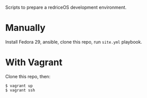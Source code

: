 Scripts to prepare a redriceOS development environment.

Manually
========

Install Fedora 29, ansible, clone this repo, run `site.yml` playbook.

With Vagrant
============

Clone this repo, then:
```
$ vagrant up
$ vagrant ssh
```

